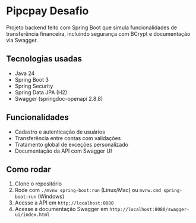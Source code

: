 # Pipcpay Desafio

Projeto backend feito com Spring Boot que simula funcionalidades de transferência financeira, incluindo segurança com BCrypt e documentação via Swagger.

## Tecnologias usadas

- Java 24
- Spring Boot 3
- Spring Security
- Spring Data JPA (H2)
- Swagger (springdoc-openapi 2.8.8)

## Funcionalidades

- Cadastro e autenticação de usuários
- Transferência entre contas com validações
- Tratamento global de exceções personalizado
- Documentação da API com Swagger UI

## Como rodar

1. Clone o repositório
2. Rode com `./mvnw spring-boot:run` (Linux/Mac) ou `mvnw.cmd spring-boot:run` (Windows)
3. Acesse a API em `http://localhost:8080`
4. Acesse a documentação Swagger em `http://localhost:8080/swagger-ui/index.html`
